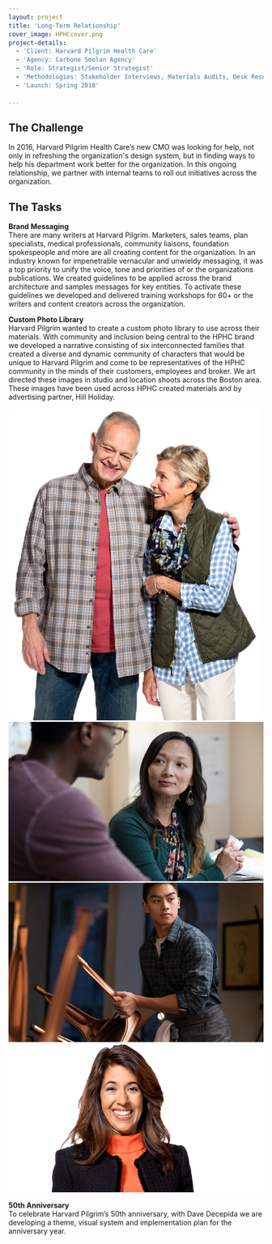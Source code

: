 ```yaml
---
layout: project
title: 'Long-Term Relationship'
cover_image: HPHCcover.png
project-details:
  - 'Client: Harvard Pilgrim Health Care'
  - 'Agency: Carbone Smolan Agency'
  - 'Role: Strategist/Senior Strategist'
  - 'Methodologies: Stakeholder Interviews, Materials Audits, Desk Research, Competitive Audits,  Workshops'
  - 'Launch: Spring 2018'

---
```

## The Challenge
In 2016, Harvard Pilgrim Health Care’s new CMO was looking for help, not only in refreshing the organization's design system, but in finding ways to help his department work better for the organization. In this ongoing relationship, we partner with internal teams to roll out initiatives across the organization.

## The Tasks
**Brand Messaging**  
There are many writers at Harvard Pilgrim. Marketers, sales teams, plan specialists, medical professionals, community liaisons, foundation spokespeople and more are all creating content for the organization. In an industry known for impenetrable vernacular and unwieldy messaging, it was a top priority to unify the voice, tone and priorities of or the organizations publications. We created guidelines to be applied across the brand architecture and samples messages for key entities. To activate these guidelines we developed and delivered training workshops for 60+ or the writers and content creators across the organization.

**Custom Photo Library**  
Harvard Pilgrim wanted to create a custom photo library to use across their materials. With community and inclusion being central to the HPHC brand we developed a narrative consisting of six interconnected families that created a diverse and dynamic community of characters that would be unique to Harvard Pilgrim and come to be representatives of the HPHC community in the minds of their customers, employees and broker. We art directed these images in studio and location shoots across the Boston area. These images have been used across HPHC created materials and by advertising partner, Hill Holiday.

![image](/assets/images/HPHCimage1.jpg)
![image](/assets/images/HPHCimage2.png)
![image](/assets/images/HPHCimage3.png)
![image](/assets/images/HPHCimage4.png)

**50th Anniversary**  
To celebrate Harvard Pilgrim’s 50th anniversary, with Dave Decepida we are developing a theme, visual system and implementation plan for the anniversary year.  
